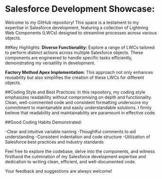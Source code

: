 # Salesforce Development Showcase:

Welcome to my GitHub repository! This space is a testament to my expertise in Salesforce development, featuring a collection of Lightning Web Components (LWCs) designed to streamline processes across various objects.

##Key Highlights:
**Diverse Functionality:** Explore a range of LWCs tailored to perform distinct actions across multiple Salesforce objects. These components are engineered to handle specific tasks efficiently, demonstrating my versatility in development.

**Factory Method Apex Implementation:** This approach not only enhances reusability but also simplifies the creation of these LWCs for different objects.

##Coding Style and Best Practices:
In this repository, my coding style emphasizes readability without compromising on depth and functionality. Clean, well-commented code and consistent formatting underscore my commitment to maintainable and easily understandable solutions. I firmly believe that readability and maintainability are paramount in effective code.

##Good Coding Habits Demonstrated:

-Clear and intuitive variable naming
-Thoughtful comments to aid understanding
-Consistent indentation and code structure
-Utilization of Salesforce best practices and industry standards

Feel free to explore the codebase, delve into the components, and witness firsthand the culmination of my Salesforce development expertise and dedication to writing clean, efficient, and well-documented code.

Your feedback and suggestions are always welcome!
